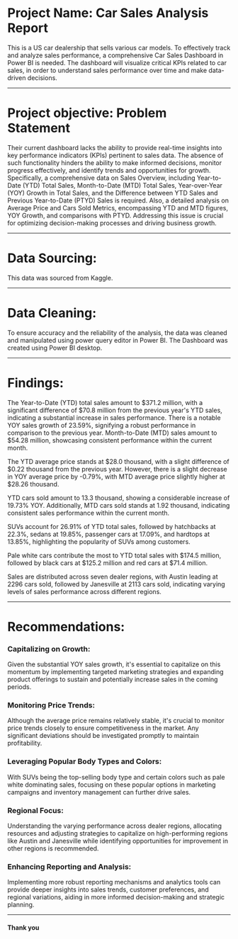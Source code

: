 # Project Name: Car Sales Analysis Report
This is a US car dealership that sells various car models. To effectively track and analyze sales performance, a comprehensive Car Sales Dashboard in Power BI is needed. The dashboard will visualize critical KPIs related to car sales, in order to understand sales performance over time and make data-driven decisions.

------
# Project objective: Problem Statement
Their current dashboard lacks the ability to provide real-time insights into key performance indicators (KPIs) pertinent to sales data. The absence of such functionality hinders the ability to make informed decisions, monitor progress effectively, and identify trends and opportunities for growth. Specifically, a comprehensive data on Sales Overview, including Year-to-Date (YTD) Total Sales, Month-to-Date (MTD) Total Sales, Year-over-Year (YOY) Growth in Total Sales, and the Difference between YTD Sales and Previous Year-to-Date (PTYD) Sales is required. Also, a detailed analysis on Average Price and Cars Sold Metrics, encompassing YTD and MTD figures, YOY Growth, and comparisons with PTYD. Addressing this issue is crucial for optimizing decision-making processes and driving business growth.

------------
# Data Sourcing:
This data was sourced from Kaggle.

--------
# Data Cleaning:
To ensure accuracy and the reliability of the analysis, the data was cleaned and manipulated using power query editor in Power BI. The Dashboard was created using Power BI desktop.

--------
# Findings:
The Year-to-Date (YTD) total sales amount to $371.2 million, with a significant difference of $70.8 million from the previous year's YTD sales, indicating a substantial increase in sales performance. There is a notable YOY sales growth of 23.59%, signifying a robust performance in comparison to the previous year. Month-to-Date (MTD) sales amount to $54.28 million, showcasing consistent performance within the current month.

The YTD average price stands at $28.0 thousand, with a slight difference of $0.22 thousand from the previous year. However, there is a slight decrease in YOY average price by -0.79%, with MTD average price slightly higher at $28.26 thousand.

YTD cars sold amount to 13.3 thousand, showing a considerable increase of 19.73% YOY. Additionally, MTD cars sold stands at 1.92 thousand, indicating consistent sales performance within the current month.

SUVs account for 26.91% of YTD total sales, followed by hatchbacks at 22.3%, sedans at 19.85%, passenger cars at 17.09%, and hardtops at 13.85%, highlighting the popularity of SUVs among customers.

Pale white cars contribute the most to YTD total sales with $174.5 million, followed by black cars at $125.2 million and red cars at $71.4 million.

Sales are distributed across seven dealer regions, with Austin leading at 2296 cars sold, followed by Janesville at 2113 cars sold, indicating varying levels of sales performance across different regions.

--------

# Recommendations:
### Capitalizing on Growth: 
Given the substantial YOY sales growth, it's essential to capitalize on this momentum by implementing targeted marketing strategies and expanding product offerings to sustain and potentially increase sales in the coming periods.
### Monitoring Price Trends: 
Although the average price remains relatively stable, it's crucial to monitor price trends closely to ensure competitiveness in the market. Any significant deviations should be investigated promptly to maintain profitability.
### Leveraging Popular Body Types and Colors: 
With SUVs being the top-selling body type and certain colors such as pale white dominating sales, focusing on these popular options in marketing campaigns and inventory management can further drive sales.
### Regional Focus: 
Understanding the varying performance across dealer regions, allocating resources and adjusting strategies to capitalize on high-performing regions like Austin and Janesville while identifying opportunities for improvement in other regions is recommended.
### Enhancing Reporting and Analysis: 
Implementing more robust reporting mechanisms and analytics tools can provide deeper insights into sales trends, customer preferences, and regional variations, aiding in more informed decision-making and strategic planning.

------
#### Thank you
